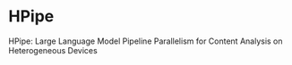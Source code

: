 # HPipe
HPipe: Large Language Model Pipeline Parallelism for Content Analysis on Heterogeneous Devices
